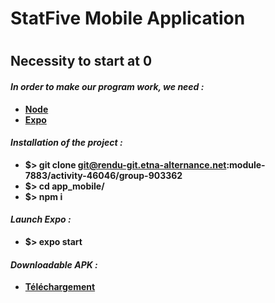 # StatFive Mobile Application
#
## Necessity to start at 0

#### _In order to make our program work, we need :_

- **[Node](https://nodejs.org/fr/download/)**
- **[Expo](https://docs.expo.dev/get-started/installation/)**

#### _Installation of the project :_

- **$> git clone git@rendu-git.etna-alternance.net:module-7883/activity-46046/group-903362**
- **$> cd app_mobile/**
- **$> npm i**

#### _Launch Expo :_

- **$> expo start**

#### _Downloadable APK :_

- **[Téléchargement](https://fromsmash.com/4nWJC7xo9p-ct)**

